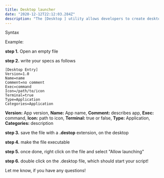 ```yaml
---
title: Desktop launcher
date: "2020-12-12T22:12:03.284Z"
description: "The [Desktop ] utility allows developers to create desktop application launchers for custom scripts."
---
```



Syntax

Example:

**step 1.** Open an empty file

**step 2.** write your specs as follows

```
[Desktop Entry]
Version=1.0
Name=name
Comment=no comment
Exec=command
Icon=/path/to/icon
Terminal=true
Type=Application
Categories=Application

```

**Version:** App version,
**Name:** App name,
**Comment:** describes app,
**Exec:** command,
**Icon:** path to icon,
**Terminal:** true or false,
**Type:** Application,
**Categories:** description



**step 3.** save the file with a **.destop** extension, on the desktop

**step 4.** make the file executable

**step 5.** once done, right click on the file and select "Allow launching"

**step 6.** double click on the .desktop file, which should
start your script!


Let me know, if you have any questions!
